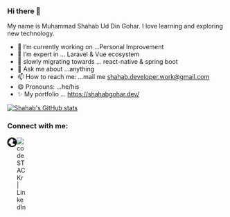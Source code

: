 ### Hi there 👋
My name is Muhammad Shahab Ud Din Gohar. I love learning and exploring new technology.


- 🔭 I’m currently working on ...Personal Improvement
- 🌱 I’m expert in ... Laravel & Vue ecosystem
- 🌱 slowly migrating towards ... react-native & spring boot
- 💬 Ask me about ...anything
- 📫 How to reach me: ...mail me shahab.developer.work@gmail.com
- 😄 Pronouns: ...he/his
- :sparkles:   My portfolio ... https://shahabgohar.dev/

[![Shahab's GitHub stats](https://github-readme-stats.vercel.app/api?username=shahabgohar)](https://github.com/anuraghazra/github-readme-stats)

### Connect with me:

[<img align="left" alt="codeSTACKr.com" width="22px" src="https://raw.githubusercontent.com/iconic/open-iconic/master/svg/globe.svg" />][website]
[<img align="left" alt="codeSTACKr | LinkedIn" width="22px" src="https://cdn.jsdelivr.net/npm/simple-icons@v3/icons/linkedin.svg" />][linkedin]

<br />

[website]: https://shahabgohar.dev/
[linkedin]: www.linkedin.com/in/shahabgohar
